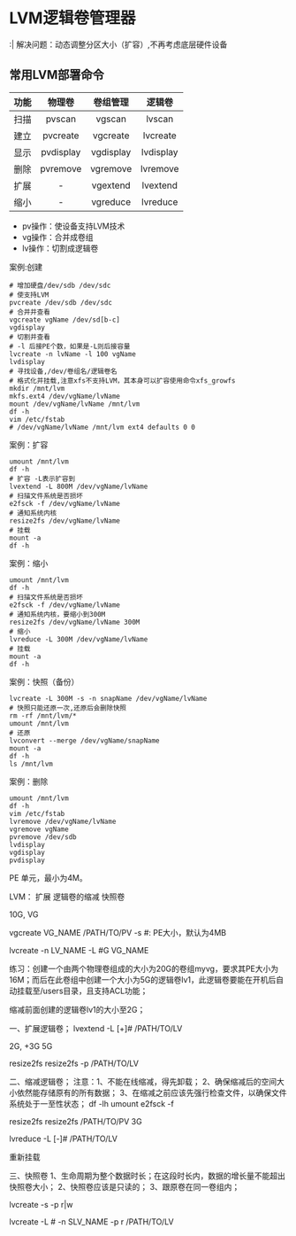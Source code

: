 # LVM逻辑卷管理器

:| 解决问题：动态调整分区大小（扩容）,不再考虑底层硬件设备

## 常用LVM部署命令

功能|物理卷|卷组管理|逻辑卷
:-:|:-:|:-:|:-:
扫描|pvscan|vgscan|lvscan
建立|pvcreate|vgcreate|lvcreate
显示|pvdisplay|vgdisplay|lvdisplay
删除|pvremove|vgremove|lvremove
扩展|-|vgextend|lvextend
缩小|-|vgreduce|lvreduce

- pv操作：使设备支持LVM技术
- vg操作：合并成卷组
- lv操作：切割成逻辑卷

案例:创建

```shell
# 增加硬盘/dev/sdb /dev/sdc
# 使支持LVM
pvcreate /dev/sdb /dev/sdc
# 合并并查看
vgcreate vgName /dev/sd[b-c]
vgdisplay
# 切割并查看
# -l 后接PE个数，如果是-L则后接容量
lvcreate -n lvName -l 100 vgName
lvdisplay
# 寻找设备,/dev/卷组名/逻辑卷名
# 格式化并挂载,注意xfs不支持LVM，其本身可以扩容使用命令xfs_growfs
mkdir /mnt/lvm
mkfs.ext4 /dev/vgName/lvName
mount /dev/vgName/lvName /mnt/lvm
df -h
vim /etc/fstab
# /dev/vgName/lvName /mnt/lvm ext4 defaults 0 0
```

案例：扩容

```shell
umount /mnt/lvm
df -h
# 扩容 -L表示扩容到
lvextend -L 800M /dev/vgName/lvName
# 扫描文件系统是否损坏
e2fsck -f /dev/vgName/lvName
# 通知系统内核
resize2fs /dev/vgName/lvName
# 挂载
mount -a
df -h
```

案例：缩小

```shell
umount /mnt/lvm
df -h
# 扫描文件系统是否损坏
e2fsck -f /dev/vgName/lvName
# 通知系统内核，要缩小到300M
resize2fs /dev/vgName/lvName 300M
# 缩小
lvreduce -L 300M /dev/vgName/lvName
# 挂载
mount -a
df -h
```

案例：快照（备份）

```shell
lvcreate -L 300M -s -n snapName /dev/vgName/lvName
# 快照只能还原一次,还原后会删除快照
rm -rf /mnt/lvm/*
umount /mnt/lvm
# 还原
lvconvert --merge /dev/vgName/snapName
mount -a
df -h 
ls /mnt/lvm
```

案例：删除

```shell
umount /mnt/lvm
df -h
vim /etc/fstab
lvremove /dev/vgName/lvName
vgremove vgName
pvremove /dev/sdb
lvdisplay
vgdisplay
pvdisplay
```


PE 单元，最小为4M。

LVM：
	扩展
	逻辑卷的缩减
	快照卷

10G, VG

vgcreate VG_NAME /PATH/TO/PV
	-s #: PE大小，默认为4MB

lvcreate -n LV_NAME -L #G VG_NAME


练习：创建一个由两个物理卷组成的大小为20G的卷组myvg，要求其PE大小为16M；而后在此卷组中创建一个大小为5G的逻辑卷lv1，此逻辑卷要能在开机后自动挂载至/users目录，且支持ACL功能；

缩减前面创建的逻辑卷lv1的大小至2G；

一、扩展逻辑卷；
lvextend
	-L [+]# /PATH/TO/LV

2G, +3G
5G	
	
resize2fs
	resize2fs -p /PATH/TO/LV


二、缩减逻辑卷；
注意：1、不能在线缩减，得先卸载；
	  2、确保缩减后的空间大小依然能存储原有的所有数据；
	  3、在缩减之前应该先强行检查文件，以确保文件系统处于一至性状态；
df -lh
umount 
e2fsck -f
	  	  
resize2fs 
	resize2fs /PATH/TO/PV 3G

lvreduce -L [-]# /PATH/TO/LV

重新挂载


三、快照卷
1、生命周期为整个数据时长；在这段时长内，数据的增长量不能超出快照卷大小；
2、快照卷应该是只读的；
3、跟原卷在同一卷组内；


lvcreate 
	-s
	-p r|w
	
lvcreate -L # -n SLV_NAME -p r /PATH/TO/LV
